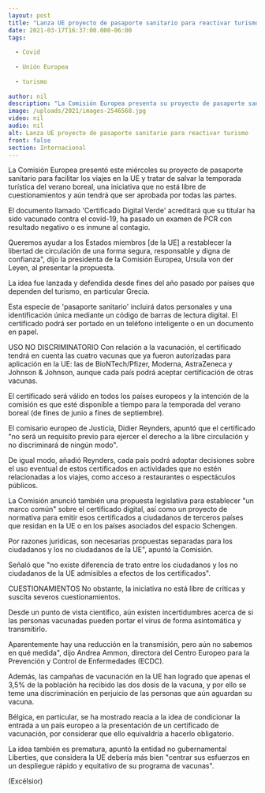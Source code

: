 ```yaml
---
layout: post
title: "Lanza UE proyecto de pasaporte sanitario para reactivar turismo"
date: 2021-03-17T16:37:00.000-06:00
tags:
  
  - Covid
  
  - Unión Europea
  
  - turismo
  
author: nil
description: "La Comisión Europea presenta su proyecto de pasaporte sanitario para facilitar los viajes en la UE y tratar de salvar la temporada turística del verano"
image: /uploads/2021/images-2546568.jpg
video: nil
audio: nil
alt: Lanza UE proyecto de pasaporte sanitario para reactivar turismo
front: false
section: Internacional
---
```


La Comisión Europea presentó este miércoles su proyecto de pasaporte sanitario para facilitar los viajes en la UE y tratar de salvar la temporada turística del verano boreal, una iniciativa que no está libre de cuestionamientos y aún tendrá que ser aprobada por todas las partes.

El documento llamado 'Certificado Digital Verde' acreditará que su titular ha sido vacunado contra el covid-19, ha pasado un examen de PCR con resultado negativo o es inmune al contagio.

Queremos ayudar a los Estados miembros [de la UE] a restablecer la libertad de circulación de una forma segura, responsable y digna de confianza", dijo la presidenta de la Comisión Europea, Ursula von der Leyen, al presentar la propuesta.

La idea fue lanzada y defendida desde fines del año pasado por países que dependen del turismo, en particular Grecia.

Esta especie de 'pasaporte sanitario' incluirá datos personales y una identificación única mediante un código de barras de lectura digital. El certificado podrá ser portado en un teléfono inteligente o en un documento en papel.

USO NO DISCRIMINATORIO
Con relación a la vacunación, el certificado tendrá en cuenta las cuatro vacunas que ya fueron autorizadas para aplicación en la UE: las de BioNTech/Pfizer, Moderna, AstraZeneca y Johnson & Johnson, aunque cada país podrá aceptar certificación de otras vacunas.

El certificado será válido en todos los países europeos y la intención de la comisión es que esté disponible a tiempo para la temporada del verano boreal (de fines de junio a fines de septiembre).

El comisario europeo de Justicia, Didier Reynders, apuntó que el certificado "no será un requisito previo para ejercer el derecho a la libre circulación y no discriminará de ningún modo".

De igual modo, añadió Reynders, cada país podrá adoptar decisiones sobre el uso eventual de estos certificados en actividades que no estén relacionadas a los viajes, como acceso a restaurantes o espectáculos públicos.

La Comisión anunció también una propuesta legislativa para establecer "un marco común" sobre el certificado digital, así como un proyecto de normativa para emitir esos certificados a ciudadanos de terceros países que residan en la UE o en los países asociados del espacio Schengen.

Por razones jurídicas, son necesarias propuestas separadas para los ciudadanos y los no ciudadanos de la UE", apuntó la Comisión.

Señaló que "no existe diferencia de trato entre los ciudadanos y los no ciudadanos de la UE admisibles a efectos de los certificados".

CUESTIONAMIENTOS
No obstante, la iniciativa no está libre de criticas y suscita severos cuestionamientos.

Desde un punto de vista científico, aún existen incertidumbres acerca de si las personas vacunadas pueden portar el virus de forma asintomática y transmitirlo.

Aparentemente hay una reducción en la transmisión, pero aún no sabemos en qué medida", dijo Andrea Ammon, directora del Centro Europeo para la Prevención y Control de Enfermedades (ECDC).

Además, las campañas de vacunación en la UE han logrado que apenas el 3,5% de la población ha recibido las dos dosis de la vacuna, y por ello se teme una discriminación en perjuicio de las personas que aún aguardan su vacuna.

Bélgica, en particular, se ha mostrado reacia a la idea de condicionar la entrada a un país europeo a la presentación de un certificado de vacunación, por considerar que ello equivaldría a hacerlo obligatorio.

La idea también es prematura, apuntó la entidad no gubernamental Liberties, que considera la UE debería más bien "centrar sus esfuerzos en un despliegue rápido y equitativo de su programa de vacunas".

(Excélsior)
